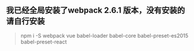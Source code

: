 ## 我已经全局安装了webpack 2.6.1 版本，没有安装的请自行安装
> npm i -S webpack vue babel-loader babel-core babel-preset-es2015 babel-preset-react